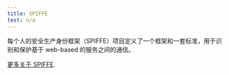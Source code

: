 ```yaml
---
title: SPIFFE
test: n/a
---
```


每个人的安全生产身份框架（SPIFFE）项目定义了一个框架和一套标准，用于识别和保护基于 web-based 的服务之间的通信。

[更多关于 SPIFFE](https://spiffe.io/spiffe/concepts/).
